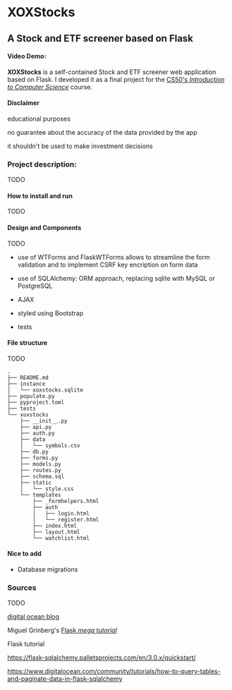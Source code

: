 # XOXStocks
## A Stock and ETF screener based on Flask
#### Video Demo:  <URL HERE>

__XOXStocks__ is a self-contained Stock and ETF screener web application based on Flask. I developed it as a final project for the [CS50's _Introduction to Computer Science_](https://cs50.harvard.edu/x/2024) course.

#### Disclaimer

educational purposes

no guarantee about the accuracy of the data provided by the app

it shouldn't be used to make investment decisions

### Project description:

TODO

#### How to install and run

TODO

#### Design and Components

TODO

- use of WTForms and FlaskWTForms allows to streamline the form validation and to implement CSRF key encription on form data

- use of SQLAlchemy: ORM approach, replacing sqlite with MySQL or PostgreSQL

- AJAX

- styled using Bootstrap

- tests

#### File structure

TODO

```
.
├── README.md
├── instance
│   └── xoxstocks.sqlite
├── populate.py
├── pyproject.toml
├── tests
└── xoxstocks
    ├── __init__.py
    ├── api.py
    ├── auth.py
    ├── data
    │   └── symbols.csv
    ├── db.py
    ├── forms.py
    ├── models.py
    ├── routes.py
    ├── schema.sql
    ├── static
    │   └── style.css
    └── templates
        ├── _formhelpers.html
        ├── auth
        │   ├── login.html
        │   └── register.html
        ├── index.html
        ├── layout.html
        └── watchlist.html
```

#### Nice to add

- Database migrations

### Sources

TODO

[digital ocean blog](https://www.digitalocean.com/community/tutorials/how-to-use-flask-sqlalchemy-to-interact-with-databases-in-a-flask-application)

Miguel Grinberg's [Flask _mega tutorial_](https://blog.miguelgrinberg.com/post/the-flask-mega-tutorial-part-iv-database)

Flask tutorial

https://flask-sqlalchemy.palletsprojects.com/en/3.0.x/quickstart/

https://www.digitalocean.com/community/tutorials/how-to-query-tables-and-paginate-data-in-flask-sqlalchemy